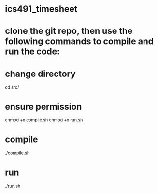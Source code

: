 # ics491_timesheet

# clone the git repo, then use the following commands to compile and run the code:

# change directory
cd src/
# ensure permission
chmod +x compile.sh
chmod +x run.sh
# compile
./compile.sh
# run
./run.sh
